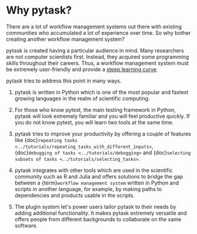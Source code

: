 # Why pytask?

There are a lot of workflow management systems out there with existing communities who
accumulated a lot of experience over time. So why bother creating another workflow
management system?

pytask is created having a particular audience in mind. Many researchers are not
computer scientists first. Instead, they acquired some programming skills throughout
their careers. Thus, a workflow management system must be extremely user-friendly and
provide a [steep learning curve](https://english.stackexchange.com/a/6226).

pytask tries to address this point in many ways.

1. pytask is written in Python which is one of the most popular and fastest growing
   languages in the realm of scientific computing.

1. For those who know pytest, the main testing framework in Python, pytask will look
   extremely familiar and you will feel productive quickly. If you do not know pytest,
   you will learn two tools at the same time.

1. pytask tries to improve your productivity by offering a couple of features like
   {doc}`repeating tasks <../tutorials/repeating_tasks_with_different_inputs>`,
   {doc}`debugging of tasks <../tutorials/debugging>` and
   {doc}`selecting subsets of tasks <../tutorials/selecting_tasks>`.

1. pytask integrates with other tools which are used in the scientific community such as
   R and Julia and offers solutions to bridge the gap between a
   {term}`workflow management system` written in Python and scripts in another language,
   for example, by making paths to dependencies and products usable in the scripts.

1. The plugin system let's power users tailor pytask to their needs by adding additional
   functionality. It makes pytask extremely versatile and offers people from different
   backgrounds to collaborate on the same software.
